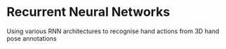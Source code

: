 # Recurrent Neural Networks

Using various RNN architectures to recognise hand actions from 3D hand pose annotations
